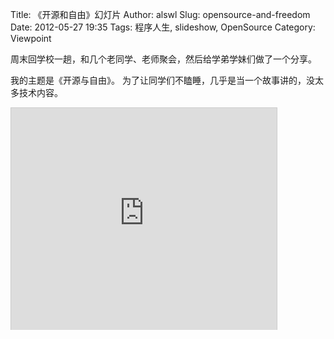 Title: 《开源和自由》幻灯片
Author: alswl
Slug: opensource-and-freedom
Date: 2012-05-27 19:35
Tags: 程序人生, slideshow, OpenSource
Category: Viewpoint


周末回学校一趟，和几个老同学、老师聚会，然后给学弟学妹们做了一个分享。

我的主题是《开源与自由》。
为了让同学们不瞌睡，几乎是当一个故事讲的，没太多技术内容。

<iframe allowfullscreen="" frameborder="0" height="355" marginheight="0" marginwidth="0" scrolling="no" src="http://www.slideshare.net/slideshow/embed_code/13092676" style="border:1px solid #CCC;border-width:1px 1px 0" width="425"></iframe>
